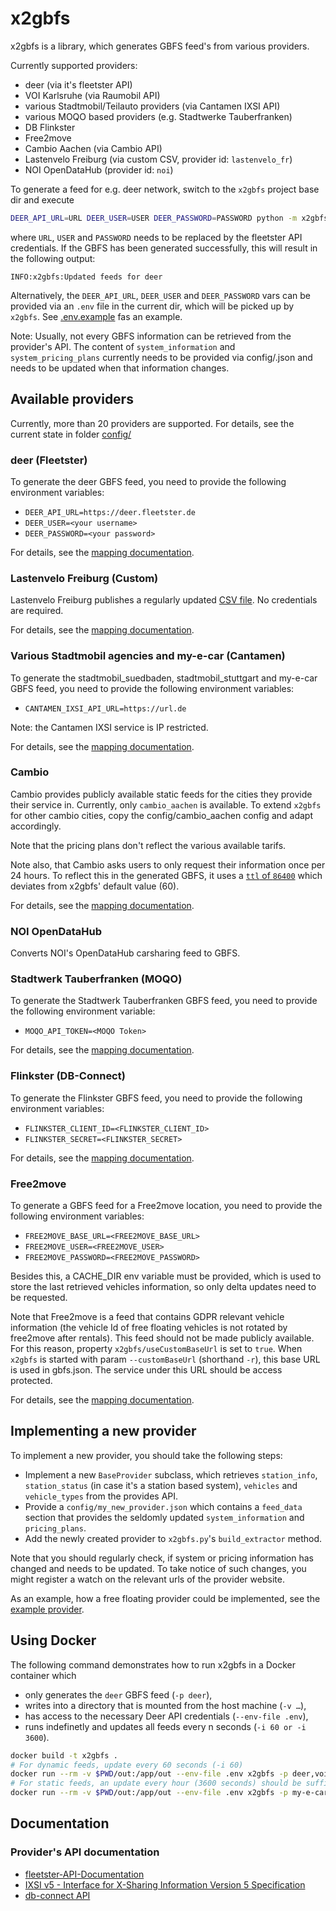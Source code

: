 # x2gbfs

x2gbfs is a library, which generates GBFS feed's from various providers.

Currently supported providers:

* deer (via it's fleetster API)
* VOI Karlsruhe (via Raumobil API)
* various Stadtmobil/Teilauto providers (via Cantamen IXSI API)
* various MOQO based providers (e.g. Stadtwerke Tauberfranken)
* DB Flinkster
* Free2move
* Cambio Aachen (via Cambio API)
* Lastenvelo Freiburg (via custom CSV, provider id: `lastenvelo_fr`)
* NOI OpenDataHub (provider id: `noi`)

To generate a feed for e.g. deer network, switch to the `x2gbfs` project base dir and execute

```sh
DEER_API_URL=URL DEER_USER=USER DEER_PASSWORD=PASSWORD python -m x2gbfs.x2gbfs -p deer -b 'file:out'
```

where `URL`, `USER` and `PASSWORD` needs to be replaced by the fleetster API credentials. 
If the GBFS has been generated successfully, this will result in the following output:

```
INFO:x2gbfs:Updated feeds for deer
```

Alternatively, the `DEER_API_URL`, `DEER_USER` and `DEER_PASSWORD` vars can be provided via an `.env` file in the current dir, which will be picked up by `x2gbfs`. See [.env.example](.env.example) fas an example.


Note: Usually, not every GBFS information can be retrieved from the provider's API. 
The content of `system_information` and `system_pricing_plans` currently needs to 
be provided via config/<provider>.json and needs to be updated when that information changes.

## Available providers

Currently, more than 20 providers are supported. For details, see the current state in folder [config/](https://github.com/mobidata-bw/x2gbfs/tree/main/config)


### deer (Fleetster)

To generate the deer GBFS feed, you need to provide the following environment variables:

* `DEER_API_URL=https://deer.fleetster.de`
* `DEER_USER=<your username>`
* `DEER_PASSWORD=<your password>`

For details, see the [mapping documentation](./docs/mappings/deer_gbfs_2.3_mapping.md).


### Lastenvelo Freiburg (Custom)

Lastenvelo Freiburg publishes a regularly updated [CSV file](https://www.lastenvelofreiburg.de/LVF_usage.csv). No credentials are required.

For details, see the [mapping documentation](./docs/mappings/lastenvelo_fr_gbfs_2.3_mapping.md).


### Various Stadtmobil agencies and my-e-car (Cantamen)

To generate the stadtmobil_suedbaden, stadtmobil_stuttgart and my-e-car GBFS feed, you need to provide the following environment variables:

* `CANTAMEN_IXSI_API_URL=https://url.de`

Note: the Cantamen IXSI service is IP restricted.

For details, see the [mapping documentation](./docs/mappings/ixsi_gbfs_2.3_mapping.md).


### Cambio

Cambio provides publicly available static feeds for the cities they provide their service in.
Currently, only `cambio_aachen` is available. To extend `x2gbfs` for other cambio cities,
copy the config/cambio_aachen config and adapt accordingly.

Note that the pricing plans don't reflect the various available tarifs.

Note also, that Cambio asks users to only request their information
once per 24 hours. To reflect this in the generated GBFS, it uses a
[`ttl` of `86400`](https://github.com/mobidata-bw/x2gbfs/blob/main/config/cambio_aachen.json#L89-91) which deviates from x2gbfs' default value (60).

For details, see the [mapping documentation](./docs/mappings/cambio_gbfs_2.3_mapping.md).

 
### NOI OpenDataHub

Converts NOI's OpenDataHub carsharing feed to GBFS.



### Stadtwerk Tauberfranken (MOQO)

To generate the Stadtwerk Tauberfranken GBFS feed, you need to provide the following environment variable:

* `MOQO_API_TOKEN=<MOQO Token>`

For details, see the [mapping documentation](./docs/mappings/moqo_gbfs_2.3_mapping.md).

### Flinkster (DB-Connect)

To generate the Flinkster GBFS feed, you need to provide the following environment variables:

* `FLINKSTER_CLIENT_ID=<FLINKSTER_CLIENT_ID>`
* `FLINKSTER_SECRET=<FLINKSTER_SECRET>`

For details, see the [mapping documentation](./docs/mappings/flinkster_gbfs_2.3_mapping.md).

### Free2move

To generate a GBFS feed for a Free2move location, you need to provide the following environment variables:

* `FREE2MOVE_BASE_URL=<FREE2MOVE_BASE_URL>`
* `FREE2MOVE_USER=<FREE2MOVE_USER>`
* `FREE2MOVE_PASSWORD=<FREE2MOVE_PASSWORD>`

Besides this, a CACHE_DIR env variable must be provided, which is used to store the last retrieved vehicles information, so only delta updates need to be requested.

Note that Free2move is a feed that contains GDPR relevant vehicle
information (the vehicle Id of free floating vehicles is not rotated by
free2move after rentals). This feed should not be made publicly
available.
For this reason, property `x2gbfs/useCustomBaseUrl` is set to `true`. When
`x2gbfs` is started with param  `--customBaseUrl` (shorthand `-r`),
this base URL is used in gbfs.json. The service under this URL should be access protected.

For details, see the [mapping documentation](./docs/mappings/free2move_gbfs_2.3_mapping.md).


## Implementing a new provider
To implement a new provider, you should take the following steps:

* Implement a new `BaseProvider` subclass, which retrieves `station_info`, `station_status` (in case it's a station based system), `vehicles` and `vehicle_types` from the provides API.
* Provide a `config/my_new_provider.json` which contains a `feed_data` section that provides the seldomly updated `system_information` and `pricing_plans`.
* Add the newly created provider to `x2gbfs.py`'s `build_extractor` method.

Note that you should regularly check, if system or pricing information has changed and needs to be updated. 
To take notice of such changes, you might register a watch on the relevant urls of the provider website.

As an example, how a free floating provider could be implemented, see the [example provider](./x2gbfs/providers/example.py).

## Using Docker

The following command demonstrates how to run x2gbfs in a Docker container which
- only generates the `deer` GBFS feed (`-p deer`),
- writes into a directory that is mounted from the host machine (`-v …`),
- has access to the necessary Deer API credentials (`--env-file .env`),
- runs indefinetly and updates all feeds every n seconds (`-i 60 or -i 3600`).

```sh
docker build -t x2gbfs .
# For dynamic feeds, update every 60 seconds (-i 60)
docker run --rm -v $PWD/out:/app/out --env-file .env x2gbfs -p deer,voi-raumobil,lastenvelo_fr,flinkster -b 'file:out' -i 60
# For static feeds, an update every hour (3600 seconds) should be sufficient (-i 3600)
docker run --rm -v $PWD/out:/app/out --env-file .env x2gbfs -p my-e-car,stadmobil_suedbaden -b 'file:out' -i 3600

```


## Documentation

### Provider's API documentation

* [fleetster-API-Documentation](https://my.fleetster.net/swagger/)
* [IXSI v5 - Interface for X-Sharing Information Version 5 Specification](https://carsharing.de/sites/default/files/uploads/ixsi-v5_docu_v0.9_bcs.pdf)
* [db-connect API](https://dbconnect-b2b-prod.service.dbrent.net/customer-b2b-api/docs/customer-b2b-api.html#resources-for-available-rental-objects-and-areas)
